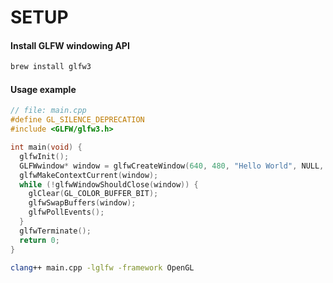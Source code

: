 # SETUP

#### Install GLFW windowing API
```bash
brew install glfw3
```

#### Usage example
```cpp
// file: main.cpp
#define GL_SILENCE_DEPRECATION
#include <GLFW/glfw3.h>

int main(void) {
  glfwInit();
  GLFWwindow* window = glfwCreateWindow(640, 480, "Hello World", NULL, NULL);
  glfwMakeContextCurrent(window);
  while (!glfwWindowShouldClose(window)) {
    glClear(GL_COLOR_BUFFER_BIT);
    glfwSwapBuffers(window);
    glfwPollEvents();
  }
  glfwTerminate();
  return 0;
}
```

```bash
clang++ main.cpp -lglfw -framework OpenGL
```
